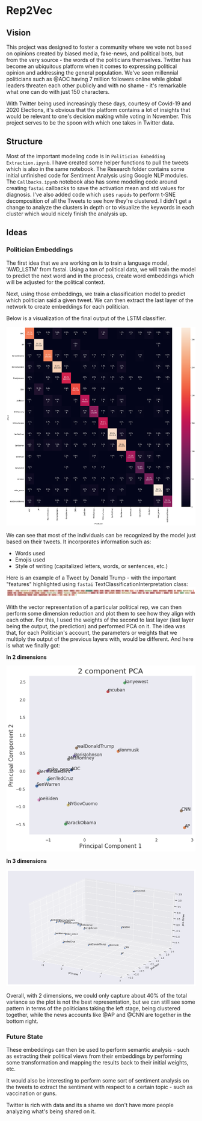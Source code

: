 # Rep2Vec

## Vision

This project was designed to foster a community where we vote not based on opinions created by biased media, fake-news, and political bots, but from the very source - the words of the politicians themselves. Twitter has become an ubiquitous platform when it comes to expressing political opinion and addressing the general population. We've seen millennial politicians such as @AOC having 7 million followers online while global leaders threaten each other publicly and with no shame - it's remarkable what one can do with just 150 characters.

With Twitter being used increasingly these days, courtesy of Covid-19 and 2020 Elections, it's obvious that the platform contains a lot of insights that would be relevant to one's decision making while voting in November. This project serves to be the spoon with which one takes in Twitter data.


## Structure

Most of the important modeling code is in `Politician Embedding Extraction.ipynb`. I have created some helper functions to pull the tweets which is also in the same notebook. The Research folder contains some initial unfinished code for Sentiment Analysis using Google NLP modules. The `Callbacks.ipynb` notebook also has some modeling code around creating `fastai` callbacks to save the activation mean and std values for diagnosis. I've also added code which uses `rapids` to perform t-SNE decomposition of all the Tweets to see how they're clustered. I didn't get a change to analyze the clusters in depth or to visualize the keywords in each cluster which would nicely finish the analysis up.
## Ideas

### Politician Embeddings

The first idea that we are working on is to train a language model, 'AWD_LSTM' from fastai. Using a ton of political data, we will train the model to predict the next word and in the process, create word embeddings which will be adjusted for the political context.

Next, using those embeddings, we train a classification model to predict which politician said a given tweet. We can then extract the last layer of the network to create embeddings for each politician.

Below is a visualization of the final output of the LSTM classifier.

![alt text](images/confusion_matrix.png)

We can see that most of the individuals can be recognized by the model just based on their tweets.
It incorporates information such as:
* Words used
* Emojis used
* Style of writing (capitalized letters, words, or sentences, etc.)

Here is an example of a Tweet by Donald Trump - with the important "features" highlighted using `fastai` TextClassificationInterpretation class:
![alt text](images/trump_tweet.png)

With the vector representation of a particular political rep, we can then perform some dimension reduction and plot them to see how they align with each other.
For this, I used the weights of the second to last layer (last layer being the output, the prediction) and performed PCA on it. The idea was that, for each Politician's account, the parameters or weights that we multiply the output of the previous layers with, would be different. And here is what we finally got:

**In 2 dimensions**

![alt text](images/pca_2d.png)


**In 3 dimensions**

![alt text](images/pca_3d.png)

Overall, with 2 dimensions, we could only capture about 40% of the total variance so the plot is not the best representation, but we can still see some pattern in terms of the politicians taking the left stage, being clustered together, while the news accounts like @AP and @CNN are together in the bottom right.

### Future State
These embeddings can then be used to perform semantic analysis - such as extracting their political views from their embeddings by performing some transformation and mapping the results back to their initial weights, etc.

It would also be interesting to perform some sort of sentiment analysis on the tweets to extract the sentiment with respect to a certain topic - such as vaccination or guns.

Twitter is rich with data and its a shame we don't have more people analyzing what's being shared on it.
